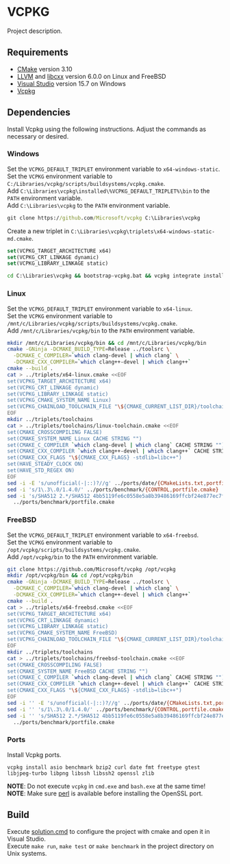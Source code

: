 # VCPKG
Project description.

## Requirements
* [CMake](https://cmake.org/download/) version 3.10
* [LLVM](https://llvm.org/) and [libcxx](https://libcxx.llvm.org/) version 6.0.0 on Linux and FreeBSD
* [Visual Studio](https://www.visualstudio.com/downloads/) version 15.7 on Windows
* [Vcpkg](https://github.com/Microsoft/vcpkg)

## Dependencies
Install Vcpkg using the following instructions. Adjust the commands as necessary or desired.

### Windows
Set the `VCPKG_DEFAULT_TRIPLET` environment variable to `x64-windows-static`.<br/>
Set the `VCPKG` environment variable to `C:/Libraries/vcpkg/scripts/buildsystems/vcpkg.cmake`.<br/>
Add `C:\Libraries\vcpkg\installed\%VCPKG_DEFAULT_TRIPLET%\bin` to the `PATH` environment variable.<br/>
Add `C:\Libraries\vcpkg` to the `PATH` environment variable.

```cmd
git clone https://github.com/Microsoft/vcpkg C:\Libraries\vcpkg
```

Create a new triplet in `C:\Libraries\vcpkg\triplets\x64-windows-static-md.cmake`.

```cmake
set(VCPKG_TARGET_ARCHITECTURE x64)
set(VCPKG_CRT_LINKAGE dynamic)
set(VCPKG_LIBRARY_LINKAGE static)
```

```cmd
cd C:\Libraries\vcpkg && bootstrap-vcpkg.bat && vcpkg integrate install
```

### Linux
Set the `VCPKG_DEFAULT_TRIPLET` environment variable to `x64-linux`.<br/>
Set the `VCPKG` environment variable to `/mnt/c/Libraries/vcpkg/scripts/buildsystems/vcpkg.cmake`.<br/>
Add `/mnt/c/Libraries/vcpkg/bin` to the `PATH` environment variable.

```sh
mkdir /mnt/c/Libraries/vcpkg/bin && cd /mnt/c/Libraries/vcpkg/bin
cmake -GNinja -DCMAKE_BUILD_TYPE=Release ../toolsrc \
  -DCMAKE_C_COMPILER=`which clang-devel | which clang` \
  -DCMAKE_CXX_COMPILER=`which clang++-devel | which clang++`
cmake --build .
cat > ../triplets/x64-linux.cmake <<EOF
set(VCPKG_TARGET_ARCHITECTURE x64)
set(VCPKG_CRT_LINKAGE dynamic)
set(VCPKG_LIBRARY_LINKAGE static)
set(VCPKG_CMAKE_SYSTEM_NAME Linux)
set(VCPKG_CHAINLOAD_TOOLCHAIN_FILE "\${CMAKE_CURRENT_LIST_DIR}/toolchains/linux-toolchain.cmake")
EOF
mkdir ../triplets/toolchains
cat > ../triplets/toolchains/linux-toolchain.cmake <<EOF
set(CMAKE_CROSSCOMPILING FALSE)
set(CMAKE_SYSTEM_NAME Linux CACHE STRING "")
set(CMAKE_C_COMPILER `which clang-devel | which clang` CACHE STRING "")
set(CMAKE_CXX_COMPILER `which clang++-devel | which clang++` CACHE STRING "")
set(CMAKE_CXX_FLAGS "\${CMAKE_CXX_FLAGS} -stdlib=libc++")
set(HAVE_STEADY_CLOCK ON)
set(HAVE_STD_REGEX ON)
EOF
sed -i -E 's/unofficial(-|::)?//g' ../ports/date/{CMakeLists.txt,portfile.cmake}
sed -i 's/1\.3\.0/1.4.0/' ../ports/benchmark/{CONTROL,portfile.cmake}
sed -i 's/SHA512 2.*/SHA512 4bb5119fe6c0558e5a8b39486169ffcbf24e877ec7f28636dfab1692936b77334f76d28bda2cdada18e5070579da7a5bf0617bfbb6a09848f0b071df8e694d76/' \
  ../ports/benchmark/portfile.cmake
```

### FreeBSD
Set the `VCPKG_DEFAULT_TRIPLET` environment variable to `x64-freebsd`.<br/>
Set the `VCPKG` environment variable to `/opt/vcpkg/scripts/buildsystems/vcpkg.cmake`.<br/>
Add `/opt/vcpkg/bin` to the `PATH` environment variable.

```sh
git clone https://github.com/Microsoft/vcpkg /opt/vcpkg
mkdir /opt/vcpkg/bin && cd /opt/vcpkg/bin
cmake -GNinja -DCMAKE_BUILD_TYPE=Release ../toolsrc \
  -DCMAKE_C_COMPILER=`which clang-devel | which clang` \
  -DCMAKE_CXX_COMPILER=`which clang++-devel | which clang++`
cmake --build .
cat > ../triplets/x64-freebsd.cmake <<EOF
set(VCPKG_TARGET_ARCHITECTURE x64)
set(VCPKG_CRT_LINKAGE dynamic)
set(VCPKG_LIBRARY_LINKAGE static)
set(VCPKG_CMAKE_SYSTEM_NAME FreeBSD)
set(VCPKG_CHAINLOAD_TOOLCHAIN_FILE "\${CMAKE_CURRENT_LIST_DIR}/toolchains/freebsd-toolchain.cmake")
EOF
mkdir ../triplets/toolchains
cat > ../triplets/toolchains/freebsd-toolchain.cmake <<EOF
set(CMAKE_CROSSCOMPILING FALSE)
set(CMAKE_SYSTEM_NAME FreeBSD CACHE STRING "")
set(CMAKE_C_COMPILER `which clang-devel | which clang` CACHE STRING "")
set(CMAKE_CXX_COMPILER `which clang++-devel | which clang++` CACHE STRING "")
set(CMAKE_CXX_FLAGS "\${CMAKE_CXX_FLAGS} -stdlib=libc++")
EOF
sed -i '' -E 's/unofficial(-|::)?//g' ../ports/date/{CMakeLists.txt,portfile.cmake}
sed -i '' 's/1\.3\.0/1.4.0/' ../ports/benchmark/{CONTROL,portfile.cmake}
sed -i '' 's/SHA512 2.*/SHA512 4bb5119fe6c0558e5a8b39486169ffcbf24e877ec7f28636dfab1692936b77334f76d28bda2cdada18e5070579da7a5bf0617bfbb6a09848f0b071df8e694d76/' \
  ../ports/benchmark/portfile.cmake
```

### Ports
Install Vcpkg ports.

```
vcpkg install asio benchmark bzip2 curl date fmt freetype gtest libjpeg-turbo libpng libssh libssh2 openssl zlib
```

**NOTE**: Do not execute `vcpkg` in `cmd.exe` and `bash.exe` at the same time!<br/>
**NOTE**: Make sure [perl](http://strawberryperl.com) is available before installing the OpenSSL port.

## Build
Execute [solution.cmd](solution.cmd) to configure the project with cmake and open it in Visual Studio.<br/>
Execute `make run`, `make test` or `make benchmark` in the project directory on Unix systems.

<!--
## Usage
```cmake
find_package(benchmark REQUIRED)
target_link_libraries(main PRIVATE benchmark::benchmark)

find_package(BZip2 REQUIRED)
target_link_libraries(main PRIVATE BZip2::BZip2)

find_package(CURL REQUIRED)
target_link_libraries(main PRIVATE ${CURL_LIBRARIES})
target_include_directories(main PRIVATE ${CURL_INCLUDE_DIRS})

find_package(date REQUIRED)
target_link_libraries(main PRIVATE date::tz date::date)

find_package(fmt REQUIRED)
target_link_libraries(main PRIVATE fmt::fmt fmt::fmt-header-only)

find_package(Freetype REQUIRED)
target_link_libraries(main PRIVATE Freetype::Freetype)

find_package(JPEG REQUIRED)
target_link_libraries(main PRIVATE ${JPEG_LIBRARIES})
target_include_directories(main PRIVATE ${JPEG_INCLUDE_DIR})

find_package(libssh2 REQUIRED)
target_link_libraries(main PRIVATE Libssh2::libssh2)

find_package(OpenSSL REQUIRED)
target_link_libraries(main PRIVATE OpenSSL::SSL OpenSSL::Crypto)

find_package(PNG REQUIRED)
target_link_libraries(main PRIVATE PNG::PNG)

find_package(ZLIB REQUIRED)
target_link_libraries(main PRIVATE ZLIB::ZLIB)
```

```cmake
find_package(GTest)
option(BUILD_TESTING "Build tests." ${GTEST_FOUND})
if(BUILD_TESTING)
  enable_testing()
  include(GoogleTest)
  file(GLOB tests_sources tests/*.h tests/*.cpp)
  source_group(TREE ${CMAKE_CURRENT_SOURCE_DIR}/src PREFIX src FILES ${tests_sources})
  add_executable(tests ${tests_sources})
  target_include_directories(tests PRIVATE ${CMAKE_CURRENT_BINARY_DIR} src)
  target_link_libraries(tests PRIVATE GTest::GTest GTest::Main)
  gtest_add_tests(TARGET tests WORKING_DIRECTORY ${CMAKE_CURRENT_SOURCE_DIR})
endif()
```

## cmake/FindLibSSH.cmake
```cmake
find_path(LIBSSH_INCLUDE_DIR libssh.h PATH_SUFFIXES libssh)
find_library(LIBSSH_LIBRARY NAMES ssh libssh)

if(LIBSSH_INCLUDE_DIR)
  file(STRINGS "${LIBSSH_INCLUDE_DIR}/libssh.h" libssh_version_str REGEX
    "^#define[\t ]+LIBSSH_VERSION_(MAJOR|MINOR|MICRO)[\t ]+.*")

  string(REGEX REPLACE "^.*LIBSSH_VERSION_MAJOR[\t ]+([0-9]+).*$" "\\1" LIBSSH_VERSION_MAJOR "${libssh_version_str}")
  string(REGEX REPLACE "^.*LIBSSH_VERSION_MINOR[\t ]+([0-9]+).*$" "\\1" LIBSSH_VERSION_MINOR "${libssh_version_str}")
  string(REGEX REPLACE "^.*LIBSSH_VERSION_MICRO[\t ]+([0-9]+).*$" "\\1" LIBSSH_VERSION_PATCH "${libssh_version_str}")

  string(REGEX REPLACE "^0(.+)" "\\1" LIBSSH_VERSION_MAJOR "${LIBSSH_VERSION_MAJOR}")
  string(REGEX REPLACE "^0(.+)" "\\1" LIBSSH_VERSION_MINOR "${LIBSSH_VERSION_MINOR}")
  string(REGEX REPLACE "^0(.+)" "\\1" LIBSSH_VERSION_PATCH "${LIBSSH_VERSION_PATCH}")

  set(LIBSSH_VERSION "${LIBSSH_VERSION_MAJOR}.${LIBSSH_VERSION_MINOR}.${LIBSSH_VERSION_PATCH}")
endif()

include(FindPackageHandleStandardArgs)
find_package_handle_standard_args(LibSSH DEFAULT_MSG LIBSSH_INCLUDE_DIR LIBSSH_LIBRARY)

mark_as_advanced(
  LIBSSH_INCLUDE_DIR
  LIBSSH_LIBRARY
  LIBSSH_VERSION_MAJOR
  LIBSSH_VERSION_MINOR
  LIBSSH_VERSION_PATCH
  LIBSSH_VERSION)

if(LIBSSH_FOUND)
  find_package(ZLIB REQUIRED)
  find_package(OpenSSL REQUIRED)
  add_library(LibSSH::LibSSH UNKNOWN IMPORTED)
  set_target_properties(LibSSH::LibSSH PROPERTIES
    INTERFACE_INCLUDE_DIRECTORIES "${LIBSSH_INCLUDE_DIR}"
    IMPORTED_LOCATION "${LIBSSH_LIBRARY}"
    IMPORTED_LINK_INTERFACE_LIBRARIES "ZLIB::ZLIB;OpenSSL::SSL;OpenSSL::Crypto"
    IMPORTED_LINK_INTERFACE_LANGUAGES "C")
endif()
```

```cmake
list(APPEND CMAKE_MODULE_PATH ${CMAKE_CURRENT_SOURCE_DIR}/cmake)
find_package(LibSSH REQUIRED)
target_link_libraries(${PROJECT_NAME} PUBLIC LibSSH::LibSSH)
```

## cmake/FindLibSSH2.cmake
```cmake
find_path(LIBSSH2_INCLUDE_DIR libssh2.h)
find_library(LIBSSH2_LIBRARY NAMES ssh2 libssh2)

if(LIBSSH2_INCLUDE_DIR)
  file(STRINGS "${LIBSSH2_INCLUDE_DIR}/libssh2.h" libssh2_version_str REGEX
    "^#define[\t ]+LIBSSH2_VERSION_NUM[\t ]+0x[0-9][0-9][0-9][0-9][0-9][0-9].*")

  string(REGEX REPLACE "^.*LIBSSH2_VERSION_NUM[\t ]+0x([0-9][0-9]).*$" "\\1"
    LIBSSH2_VERSION_MAJOR "${libssh2_version_str}")
  string(REGEX REPLACE "^.*LIBSSH2_VERSION_NUM[\t ]+0x[0-9][0-9]([0-9][0-9]).*$" "\\1"
    LIBSSH2_VERSION_MINOR  "${libssh2_version_str}")
  string(REGEX REPLACE "^.*LIBSSH2_VERSION_NUM[\t ]+0x[0-9][0-9][0-9][0-9]([0-9][0-9]).*$" "\\1"
    LIBSSH2_VERSION_PATCH "${libssh2_version_str}")

  string(REGEX REPLACE "^0(.+)" "\\1" LIBSSH2_VERSION_MAJOR "${LIBSSH2_VERSION_MAJOR}")
  string(REGEX REPLACE "^0(.+)" "\\1" LIBSSH2_VERSION_MINOR "${LIBSSH2_VERSION_MINOR}")
  string(REGEX REPLACE "^0(.+)" "\\1" LIBSSH2_VERSION_PATCH "${LIBSSH2_VERSION_PATCH}")

  set(LIBSSH2_VERSION "${LIBSSH2_VERSION_MAJOR}.${LIBSSH2_VERSION_MINOR}.${LIBSSH2_VERSION_PATCH}")
endif()

include(FindPackageHandleStandardArgs)
find_package_handle_standard_args(LibSSH2 DEFAULT_MSG LIBSSH2_INCLUDE_DIR LIBSSH2_LIBRARY)

mark_as_advanced(
  LIBSSH2_INCLUDE_DIR
  LIBSSH2_LIBRARY
  LIBSSH2_VERSION_MAJOR
  LIBSSH2_VERSION_MINOR
  LIBSSH2_VERSION_PATCH
  LIBSSH2_VERSION)

if(LIBSSH2_FOUND)
  find_package(ZLIB REQUIRED)
  find_package(OpenSSL REQUIRED)
  add_library(LibSSH2::LibSSH2 UNKNOWN IMPORTED)
  set_target_properties(LibSSH2::LibSSH2 PROPERTIES
    INTERFACE_INCLUDE_DIRECTORIES "${LIBSSH2_INCLUDE_DIR}"
    IMPORTED_LOCATION "${LIBSSH2_LIBRARY}"
    IMPORTED_LINK_INTERFACE_LIBRARIES "ZLIB::ZLIB;OpenSSL::SSL;OpenSSL::Crypto"
    IMPORTED_LINK_INTERFACE_LANGUAGES "C")
endif()
```

```cmake
list(APPEND CMAKE_MODULE_PATH ${CMAKE_CURRENT_SOURCE_DIR}/cmake)
find_package(LibSSH2 REQUIRED)
target_link_libraries(${PROJECT_NAME} PUBLIC LibSSH2::LibSSH2)
```
-->
